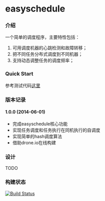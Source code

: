 easyschedule
============

### 介绍

一个简单的调度程序，主要特性包括：

1.  可用调度机器的心跳检测和故障转移；
2.  把不同任务分布式调度到不同机器；
2.  支持动态调整任务的调度频率；

### Quick Start

参考测试代码[这里](https://github.com/samueli/easyschedule/blob/master/src/test/java/com/samueli/easyschedule/TaskSchedulerTest.java)

### 版本记录

#### 1.0.0 (2014-06-01)
- 完成easyschedule核心功能
- 实现任务调度和任务执行在同机执行的自调度
- 实现简单的hash调度算法
- 借助drone.io在线构建

### 设计

TODO

### 构建状态 
[![Build Status](https://drone.io/github.com/samueli/easyschedule/status.png)](https://drone.io/github.com/samueli/easyschedule/latest)
